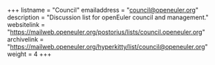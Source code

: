 +++
listname = "Council"
emailaddress = "council@openeuler.org"
description = "Discussion list for openEuler council and management."
websitelink = "https://mailweb.openeuler.org/postorius/lists/council.openeuler.org"
archivelink = "https://mailweb.openeuler.org/hyperkitty/list/council@openeuler.org"
weight =  4
+++
